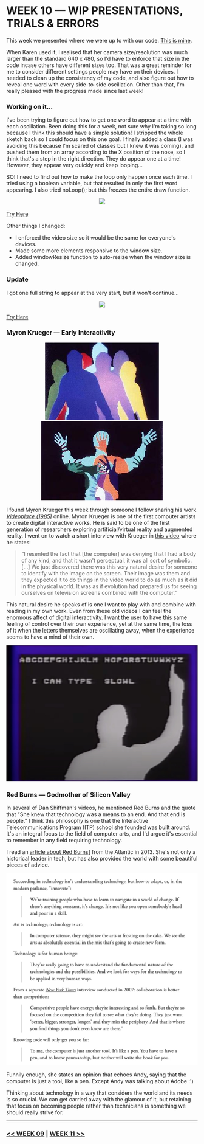 # WEEK 10 — WIP PRESENTATIONS, TRIALS & ERRORS

This week we presented where we were up to with our code. [This is mine](https://jackieliiu.github.io/CODEWORDS/Week09/Test3/flyingwebcam/). 

When Karen used it, I realised that her camera size/resolution was much larger than the standard 640 x 480, so I'd have to enforce that size in the code incase others have different sizes too. That was a great reminder for me to consider different settings people may have on their devices. I needed to clean up the consistency of my code, and also figure out how to reveal one word with every side-to-side oscillation. Other than that, I'm really pleased with the progress made since last week!


### Working on it...

I've been trying to figure out how to get one word to appear at a time with each oscillation. Been doing this for a week, not sure why I'm taking so long because I think this should have a simple solution! I stripped the whole sketch back so I could focus on this one goal. I finally added a class (I was avoiding this because I'm scared of classes but I knew it was coming), and pushed them from an array according to the X position of the nose, so I think that's a step in the right direction. They do appear one at a time! However, they appear very quickly and keep looping...

SO! I need to find out how to make the loop only happen once each time. I tried using a boolean variable, but that resulted in only the first word appearing. I also tried noLoop(); but this freezes the entire draw function.

<p align="center"><img src="Ahh.jpg"></p>

[Try Here](https://jackieliiu.github.io/CODEWORDS/Week10/OscillatingWords_Class/)

Other things I changed:

- I enforced the video size so it would be the same for everyone's devices.
- Made some more elements responsive to the window size.
- Added windowResize function to auto-resize when the window size is changed.


### Update

I got one full string to appear at the very start, but it won't continue...

<p align="center"><img src="Screen Shot 2020-10-06 at 10.27.11 PM.jpg"></p>

[Try Here](https://jackieliiu.github.io/CODEWORDS/Week10/OneAtATime/)

### Myron Krueger — Early Interactivity

<p align="CENTER"><img src="MK1.jpg">  <img src="MK2.jpg"></p>

I found Myron Krueger this week through someone I follow sharing his work [*Videoplace (1985)*](https://www.youtube.com/watch?v=d4DUIeXSEpk) online. Myron Krueger is one of the first computer artists to create digital interactive works. He is said to be one of the first generation of researchers exploring artificial/virtual reality and augmented reality. I went on to watch a short interview with Krueger in [this video](https://www.youtube.com/watch?v=dmmxVA5xhuo) where he states:

> “I resented the fact that [the computer] was denying that I had a body of any kind, and that it wasn't perceptual, it was all sort of symbolic. [...] We just discovered there was this very natural desire for someone to identify with the image on the screen. Their image was them and they expected it to do things in the video world to do as much as it did in the physical world. It was as if evolution had prepared us for seeing ourselves on television screens combined with the computer."

This natural desire he speaks of is one I want to play with and combine with reading in my own work. Even from these old videos I can feel the enormous affect of digital interactivity. I want the user to have this same feeling of control over their own experience, yet at the same time, the loss of it when the letters themselves are  oscillating away, when the experience seems to have a mind of their own. 

<img src="MK3.jpg">

### Red Burns — Godmother of Silicon Valley

In several of Dan Shiffman's videos, he mentioned Red Burns and the quote that "She knew that technology was a means to an end. And that end is people." I think this philosophy is one that the Interactive Telecommunications Program (ITP) school she founded was built around. It's an integral focus to the field of computer arts, and I'd argue it's essential to remember in any field requiring technology.

I read an [article about Red Burns](https://www.theatlantic.com/technology/archive/2013/08/pearls-wisdom-tech-world-red-burns-godmother-silicon-alley/311722/)] from the Atlantic in 2013. She's not only a historical leader in tech, but has also provided the world with some beautiful pieces of advice.

<img src="RedBurnsQuotes.jpg">

Funnily enough, she states an opinion that echoes Andy, saying that the computer is just a tool, like a pen. Except Andy was talking about Adobe :')

Thinking about technology in a way that considers the world and its needs is so crucial. We can get carried away with the glamour of it, but retaining that focus on becoming people rather than technicians is something we should really strive for.

___

### [<< WEEK 09](https://jackieliiu.github.io/CODEWORDS/Week09/) | [WEEK 11 >>](https://jackieliiu.github.io/CODEWORDS/Week11/)

